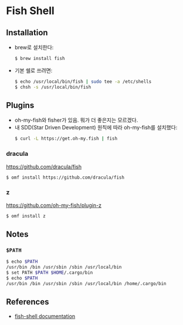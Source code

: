 # Fish Shell

## Installation

* brew로 설치한다:
  ```sh
  $ brew install fish
  ```
* 기본 쉘로 쓰려면:
  ```sh
  $ echo /usr/local/bin/fish | sudo tee -a /etc/shells
  $ chsh -s /usr/local/bin/fish
  ```

## Plugins

* oh-my-fish와 fisher가 있음. 뭐가 더 좋은지는 모르겠다.
* 내 SDD(Star Driven Development) 원칙에 따라 oh-my-fish를 설치했다:
  ```sh
  $ curl -L https://get.oh-my.fish | fish
  ```

### dracula 

https://github.com/dracula/fish

```sh
$ omf install https://github.com/dracula/fish
```

### z

https://github.com/oh-my-fish/plugin-z

```sh
$ omf install z
```

## Notes

### `$PATH`

```sh
$ echo $PATH
/usr/bin /bin /usr/sbin /sbin /usr/local/bin
$ set PATH $PATH $HOME/.cargo/bin
$ echo $PATH
/usr/bin /bin /usr/sbin /sbin /usr/local/bin /home/.cargo/bin
```

## References

* [fish-shell documentation](https://fishshell.com/docs/current/index.html)
